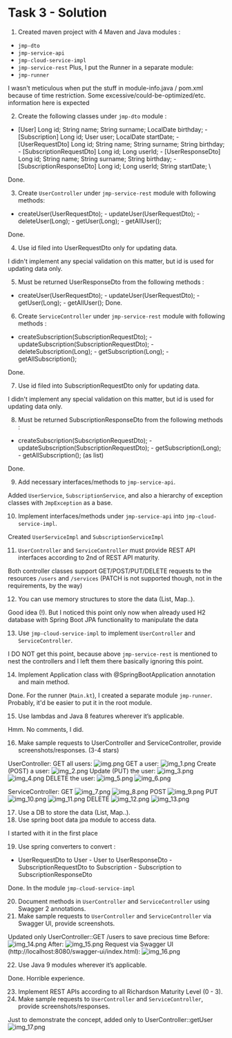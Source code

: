 # Task 3 - Solution

1. Created maven project with 4 Maven and Java modules :
- `jmp-dto` 
- `jmp-service-api`
- `jmp-cloud-service-impl`
- `jmp-service-rest`
Plus, I put the Runner in a separate module:
- `jmp-runner`

I wasn't meticulous when put the stuff in module-info.java / pom.xml because of time restriction. Some excessive/could-be-optimized/etc. information here is expected

2. Create the following classes under `jmp-dto` module :
- [User] Long id; String name; String surname; LocalDate birthday; - [Subscription] Long id; User user; LocalDate startDate; - [UserRequestDto] Long id; String name; String surname; String birthday; - [SubscriptionRequestDto] Long id; Long userId; - [UserResponseDto] Long id; String name; String surname; String birthday; - [SubscriptionResponseDto] Long id; Long userId; String startDate; \

Done.

3. Create `UserController` under `jmp-service-rest` module with following methods:
- createUser(UserRequestDto); - updateUser(UserRequestDto); - deleteUser(Long); - getUser(Long); - getAllUser();

Done.

4. Use id filed into UserRequestDto only for updating data.

I didn't implement any special validation on this matter, but id is used for updating data only.

5. Must be returned UserResponseDto from the following methods :
- createUser(UserRequestDto); - updateUser(UserRequestDto); - getUser(Long); - getAllUser();
Done.

6. Create `ServiceController` under `jmp-service-rest` module with following methods :
- createSubscription(SubscriptionRequestDto); - updateSubscription(SubscriptionRequestDto); - deleteSubscription(Long); - getSubscription(Long); - getAllSubscription();

Done.

7. Use id filed into SubscriptionRequestDto only for updating data.

I didn't implement any special validation on this matter, but id is used for updating data only.

8. Must be returned SubscriptionResponseDto from the following methods :
- createSubscription(SubscriptionRequestDto); - updateSubscription(SubscriptionRequestDto); - getSubscription(Long); - getAllSubscription(); (as list)

Done.

9. Add necessary interfaces/methods to `jmp-service-api`.

Added `UserService`, `SubscriptionService`, and also a hierarchy of exception classes with `JmpException` as a base.

10. Implement interfaces/methods under `jmp-service-api` into `jmp-cloud-service-impl`.

Created `UserServiceImpl` and `SubscriptionServiceImpl`

11. `UserController` and `ServiceController` must provide REST API interfaces according to 2nd of REST API maturity.

Both controller classes support GET/POST/PUT/DELETE requests to the resources `/users` and `/services` (PATCH is not supported though, not in the requirements, by the way)

12. You can use memory structures to store the data (List, Map..).

Good idea (!). But I noticed this point only now when already used H2 database with Spring Boot JPA functionality to manipulate the data

13. Use `jmp-cloud-service-impl` to implement `UserController` and `ServiceController`.

I DO NOT get this point, because above `jmp-service-rest` is mentioned to nest the controllers and I left them there basically ignoring this point.

14. Implement Application class with @SpringBootApplication annotation and main method.

Done. For the runner (`Main.kt`), I created a separate module `jmp-runner`. Probably, it'd be easier to put it in the root module.

15. Use lambdas and Java 8 features wherever it’s applicable.

Hmm. No comments, I did.

16. Make sample requests to UserController and ServiceController, provide screenshots/responses. (3-4 stars)

UserController:
GET all users:
![img.png](img.png)
GET a user:
![img_1.png](img_1.png)
Create (POST) a user:
![img_2.png](img_2.png)
Update (PUT) the user:
![img_3.png](img_3.png)
![img_4.png](img_4.png)
DELETE the user:
![img_5.png](img_5.png)
![img_6.png](img_6.png)

ServiceController:
GET
![img_7.png](img_7.png)
![img_8.png](img_8.png)
POST
![img_9.png](img_9.png)
PUT
![img_10.png](img_10.png)
![img_11.png](img_11.png)
DELETE
![img_12.png](img_12.png)
![img_13.png](img_13.png)

17. Use a DB to store the data (List, Map..).
18. Use spring boot data jpa module to access data.

I started with it in the first place

19. Use spring converters to convert :
- UserRequestDto to User - User to UserResponseDto - SubscriptionRequestDto to Subscription - Subscription to SubscriptionResponseDto

Done. In the module `jmp-cloud-service-impl`

20. Document methods in `UserController` and `ServiceController` using Swagger 2 annotations.
21. Make sample requests to `UserController` and `ServiceController` via Swagger UI, provide screenshots.

Updated only UserController::GET /users to save precious time
Before:
![img_14.png](img_14.png)
After:
![img_15.png](img_15.png)
Request via Swagger UI (http://localhost:8080/swagger-ui/index.html):
![img_16.png](img_16.png)

22. Use Java 9 modules wherever it’s applicable.

Done. Horrible experience.

23. Implement REST APIs according to all Richardson Maturity Level (0 - 3).
24. Make sample requests to `UserController` and `ServiceController`, provide screenshots/responses.

Just to demonstrate the concept, added only to UserController::getUser
![img_17.png](img_17.png)

